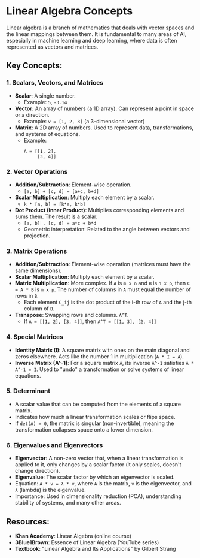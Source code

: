 # Linear Algebra Concepts

Linear algebra is a branch of mathematics that deals with vector spaces and the linear mappings between them. It is fundamental to many areas of AI, especially in machine learning and deep learning, where data is often represented as vectors and matrices.

## Key Concepts:

### 1. Scalars, Vectors, and Matrices

*   **Scalar**: A single number.
    *   Example: `5`, `-3.14`
*   **Vector**: An array of numbers (a 1D array). Can represent a point in space or a direction.
    *   Example: `v = [1, 2, 3]` (a 3-dimensional vector)
*   **Matrix**: A 2D array of numbers. Used to represent data, transformations, and systems of equations.
    *   Example:
        ```
        A = [[1, 2],
             [3, 4]]
        ```

### 2. Vector Operations

*   **Addition/Subtraction**: Element-wise operation.
    *   `[a, b] + [c, d] = [a+c, b+d]`
*   **Scalar Multiplication**: Multiply each element by a scalar.
    *   `k * [a, b] = [k*a, k*b]`
*   **Dot Product (Inner Product)**: Multiplies corresponding elements and sums them. The result is a scalar.
    *   `[a, b] . [c, d] = a*c + b*d`
    *   Geometric interpretation: Related to the angle between vectors and projection.

### 3. Matrix Operations

*   **Addition/Subtraction**: Element-wise operation (matrices must have the same dimensions).
*   **Scalar Multiplication**: Multiply each element by a scalar.
*   **Matrix Multiplication**: More complex. If `A` is `m x n` and `B` is `n x p`, then `C = A * B` is `m x p`. The number of columns in `A` must equal the number of rows in `B`.
    *   Each element `C_ij` is the dot product of the i-th row of `A` and the j-th column of `B`.
*   **Transpose**: Swapping rows and columns. `A^T`.
    *   If `A = [[1, 2], [3, 4]]`, then `A^T = [[1, 3], [2, 4]]`

### 4. Special Matrices

*   **Identity Matrix (I)**: A square matrix with ones on the main diagonal and zeros elsewhere. Acts like the number 1 in multiplication (`A * I = A`).
*   **Inverse Matrix (A^-1)**: For a square matrix `A`, its inverse `A^-1` satisfies `A * A^-1 = I`. Used to "undo" a transformation or solve systems of linear equations.

### 5. Determinant

*   A scalar value that can be computed from the elements of a square matrix.
*   Indicates how much a linear transformation scales or flips space.
*   If `det(A) = 0`, the matrix is singular (non-invertible), meaning the transformation collapses space onto a lower dimension.

### 6. Eigenvalues and Eigenvectors

*   **Eigenvector**: A non-zero vector that, when a linear transformation is applied to it, only changes by a scalar factor (it only scales, doesn't change direction).
*   **Eigenvalue**: The scalar factor by which an eigenvector is scaled.
*   Equation: `A * v = λ * v`, where `A` is the matrix, `v` is the eigenvector, and `λ` (lambda) is the eigenvalue.
*   Importance: Used in dimensionality reduction (PCA), understanding stability of systems, and many other areas.

## Resources:

*   **Khan Academy**: Linear Algebra (online course)
*   **3Blue1Brown**: Essence of Linear Algebra (YouTube series)
*   **Textbook**: "Linear Algebra and Its Applications" by Gilbert Strang
